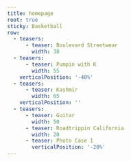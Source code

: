 ```yaml
---
title: homepage
root: true
sticky: Basketball
row:
  - teasers:
      - teaser: Boulevard Streetwear
        width: 38
  - teasers:
      - teaser: Pumpin with K
        width: 55
    verticalPosition: '-40%'
  - teasers:
      - teaser: Kashmir
        width: 65
    verticalPosition: ''
  - teasers:
      - teaser: Guitar
        width: 50
      - teaser: Roadtrippin California
        width: 20
      - teaser: Photo Case 1
        verticalPosition: '-20%'
---
```


